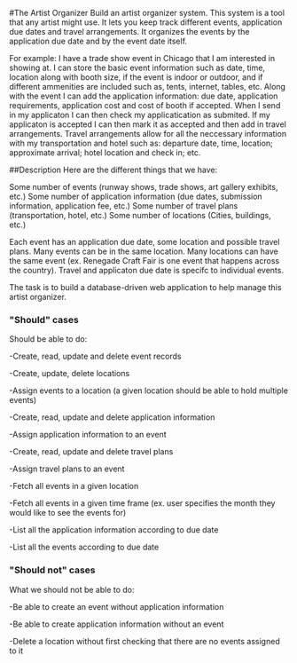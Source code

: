 #The Artist Organizer
Build an artist organizer system. This system is a tool that any artist might use. It lets you keep track different events, application due dates and travel arrangements. It organizes the events by the application due date and by the event date itself. 

For example: I have a trade show event in Chicago that I am interested in showing at. I can store the basic event information such as date, time, location along with booth size, if the event is indoor or outdoor, and if different ammenities are included such as, tents, internet, tables, etc. Along with the event I can add the application information: due date, application requirements, application cost and cost of booth if accepted. When I send in my applicaton I can then check my applicatication as submited. If my applicaton is accepted I can then mark it as accepted and then add in travel arrangements. Travel arrangements allow for all the neccessary information with my transportation and hotel such as: departure date, time, location; approximate arrival; hotel location and check in; etc. 

##Description
Here are the different things that we have:

Some number of events (runway shows, trade shows, art gallery exhibits, etc.)
Some number of application information (due dates, submission information, application fee, etc.)
Some number of travel plans (transportation, hotel, etc.)
Some number of locations (Cities, buildings, etc.)

Each event has an application due date, some location and possible travel plans. Many events can be in the same location. Many locations can have the same event (ex. Renegade Craft Fair is one event that happens across the country). Travel and applicaton due date is specifc to individual events. 

The task is to build a database-driven web application to help manage this artist organizer. 

### "Should" cases
Should be able to do:

-Create, read, update and delete event records

-Create, update, delete locations

-Assign events to a location (a given location should be able to hold multiple events)

-Create, read, update and delete application information

-Assign application information to an event

-Create, read, update and delete travel plans

-Assign travel plans to an event

-Fetch all events in a given location

-Fetch all events in a given time frame (ex. user specifies the month they would like to see the events for)

-List all the application information according to due date

-List all the events according to due date

### "Should not" cases
What we should not be able to do:

-Be able to create an event without application information

-Be able to create application information without an event

-Delete a location without first checking that there are no events assigned to it

